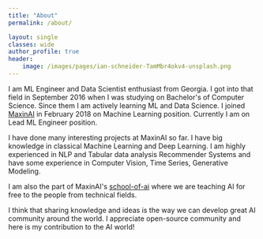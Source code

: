 ```yaml
---
title: "About"
permalink: /about/

layout: single
classes: wide
author_profile: true
header:
    image: /images/pages/ian-schneider-TamMbr4okv4-unsplash.png
---
```

I am ML Engineer and Data Scientist enthusiast from Georgia. I got into that field in September 2016 when I 
was studying on Bachelor's of Computer Science. 
Since them I am actively learning ML and Data Science. I joined [MaxinAI](https://www.maxinai.com/) 
in February 2018 on Machine Learning position. Currently I am on Lead ML Engineer position. 

I have done many interesting projects at MaxinAI so far. 
I have big knowledge in classical Machine Learning and Deep Learning. 
I am highly experienced in NLP and Tabular data analysis Recommender Systems and have some experience in 
Computer Vision, Time Series, Generative Modeling.

I am also the part of MaxinAI's [school-of-ai](https://github.com/MaxinAI/school-of-ai) where we are teaching AI for free
to the people from technical fields.

I think that sharing knowledge and ideas is the way we can develop great AI community around the world. I appreciate 
open-source community and here is my contribution to the AI world!